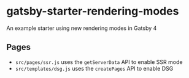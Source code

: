 # gatsby-starter-rendering-modes

An example starter using new rendering modes in Gatsby 4

## Pages

- `src/pages/ssr.js` uses the `getServerData` API to enable SSR mode
- `src/templates/dsg.js` uses the `createPages` API to enable DSG

